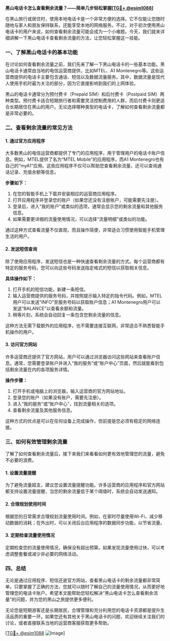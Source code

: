 **黑山电话卡怎么查看剩余流量？——简单几步轻松掌握[[TG💪+ @esim1088](https://t.me/s/esim1088)]**

在黑山旅行或居住时，使用本地电话卡是一个非常方便的选择。它不仅能让您随时随地与家人和朋友保持联系，还能享受本地的网络服务。不过，对于初次使用黑山电话卡的用户来说，如何查看剩余流量可能会成为一个小难题。今天，我们就来详细讲解一下黑山电话卡查看剩余流量的方法，让您轻松掌握这一技能。

### **一、了解黑山电话卡的基本功能**

在讨论如何查看剩余流量之前，我们先来了解一下黑山电话卡的一些基本功能。黑山电话卡通常由当地的电信运营商提供，比如MTEL、A1 Montenegro等。这些运营商提供的电话卡主要包含通话、短信以及数据流量服务。其中，数据流量是现代人使用手机时最为关注的部分，因为它直接影响到我们的上网体验。

黑山的电话卡通常分为预付费卡（Prepaid SIM）和后付费卡（Postpaid SIM）两种类型。预付费卡适合短期旅行者和需要灵活控制费用的人群，而后付费卡则更适合长期居住在黑山的用户。无论选择哪种类型的电话卡，了解如何查看剩余流量都是非常必要的。

### **二、查看剩余流量的常见方法**

#### **1. 通过官方应用程序**

大多数黑山的电信运营商都提供了专门的应用程序，用于管理用户的电话卡账户信息。例如，MTEL提供了名为“MTEL Mobile”的应用程序，而A1 Montenegro也有自己的“myA1”应用。这些应用程序不仅可以帮助您查看剩余流量，还可以查询通话记录、充值余额等信息。

**步骤如下：**
1. 在您的智能手机上下载并安装相应的运营商应用程序。
2. 打开应用程序并登录您的账户（如果您还没有注册账户，可能需要先注册）。
3. 登录后，进入“我的账户”或类似的选项，通常会显示您的剩余流量和其他服务信息。
4. 如果需要更详细的流量使用情况，可以选择“流量明细”或类似的功能。

通过这种方式查看流量不仅直观，而且操作简便，非常适合习惯使用智能手机管理生活的用户。

#### **2. 发送短信查询**

除了使用应用程序，发送短信也是一种快速查看剩余流量的方式。每个运营商都有特定的服务号码，您可以向这些号码发送指定格式的短信以获取相关信息。

**具体操作如下：**
1. 打开手机的短信功能，新建一条短信。
2. 输入运营商提供的服务号码，并按照提示输入特定的指令代码。例如，MTEL用户可以发送“INFO”至服务号码以获取账户信息；A1 Montenegro用户可以发送“BALANCE”以查看余额和流量。
3. 稍等片刻，系统会自动回复一条包含您剩余流量的信息。

这种方法无需下载额外的应用程序，也不需要连接互联网，非常适合不熟悉智能手机操作的用户。

#### **3. 访问官方网站**

许多运营商还提供了官方网站，用户可以通过浏览器访问这些网站来查看账户信息。通常，您需要登录账户并进入“我的服务”或“账户中心”页面，然后就能看到包括剩余流量在内的各项服务详情。

**操作步骤：**
1. 打开手机或电脑上的浏览器，输入运营商的官方网站地址。
2. 登录您的账户（如果没有账户，需要先注册）。
3. 进入“我的服务”或“账户中心”，找到流量相关的选项。
4. 查看剩余流量及其他服务信息。

这种方式的优点是可以在任何设备上完成操作，但前提是您必须有稳定的网络连接。

### **三、如何有效管理剩余流量**

了解了如何查看剩余流量后，接下来我们来看看如何更有效地管理您的流量，避免不必要的浪费。

#### **1. 设置流量提醒**

为了避免流量超支，建议您设置流量提醒功能。许多运营商的应用程序和官方网站都支持设置流量提醒，当您的剩余流量低于某个阈值时，系统会自动发送通知。

#### **2. 合理规划使用时间**

根据您的日常需求合理规划流量使用时间。例如，在家时尽量使用Wi-Fi，减少移动数据的消耗；在外出时，可以关闭后台应用程序的数据同步功能，以节省流量。

#### **3. 定期检查流量使用情况**

定期检查您的流量使用情况，确保没有超出预算。如果发现流量使用过快，可以考虑调整套餐或减少非必要的网络活动。

### **四、总结**

无论是通过应用程序、短信还是官方网站，查看黑山电话卡的剩余流量都非常简单。只要掌握了正确的方法，您就可以随时了解自己的流量使用情况，从而更好地管理您的电话卡账户。希望本文能帮助您轻松解决“黑山电话卡怎么查看剩余流量”的问题，并为您的黑山之旅提供更多便利。

无论您是短期游客还是长期居民，合理管理和充分利用您的电话卡资源都是提升生活品质的重要一环。如果您还有其他关于黑山电话卡的问题，欢迎继续关注我们的讨论，或者直接联系当地的运营商客服获取更多帮助。

[[TG💪+ @esim1088](https://t.me/s/esim1088) ![Image](https://i.postimg.cc/4NQfJmqS/Snipaste-2025-05-13-00-14-12.png)]